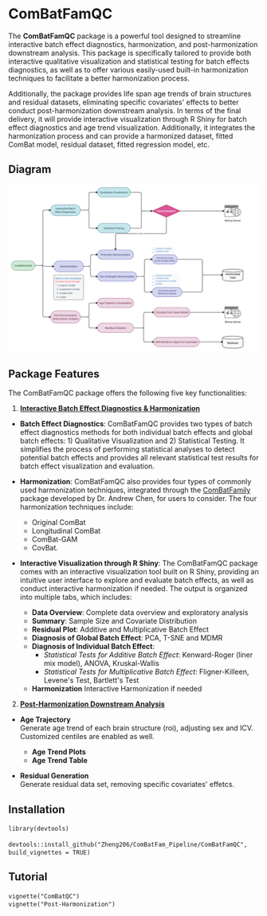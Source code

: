 # ComBatFamQC

The **ComBatFamQC** package is a powerful tool designed to streamline interactive batch effect diagnostics, harmonization, and post-harmonization downstream analysis. This package is specifically tailored to provide both interactive qualitative visualization and statistical testing for batch effects diagnostics, as well as to offer various easily-used built-in harmonization techniques to facilitate a better harmonization process.

Additionally, the package provides life span age trends of brain structures and residual datasets, eliminating specific covariates' effects to better conduct post-harmonization downstream analysis. In terms of the final delivery, it will provide interactive visualization through R Shiny for batch effect diagnostics and age trend visualization. Additionally, it integrates the harmonization process and can provide a harmonized dataset, fitted ComBat model, residual dataset, fitted regression model, etc.

## Diagram
![ComBatFamQC Diagram](/figure/ComBatFamQC_diagram.png)

## Package Features

The ComBatFamQC package offers the following five key functionalities:

1. <u>**Interactive Batch Effect Diagnostics & Harmonization**</u>

-   **Batch Effect Diagnostics**: ComBatFamQC provides two types of batch effect diagnostics methods for both individual batch effects and global batch effects: 1) Qualitative Visualization and 2) Statistical Testing. It simplifies the process of performing statistical analyses to detect potential batch effects and provides all relevant statistical test results for batch effect visualization and evaluation.

-   **Harmonization**: ComBatFamQC also provides four types of commonly used harmonization techniques, integrated through the [ComBatFamily](https://github.com/andy1764/ComBatFamily) package developed by Dr. Andrew Chen, for users to consider. The four harmonization techniques include: 
    -   Original ComBat
    -   Longitudinal ComBat
    -   ComBat-GAM
    -   CovBat.

-   **Interactive Visualization through R Shiny**: The ComBatFamQC package comes with an interactive visualization tool built on R Shiny, providing an intuitive user interface to explore and evaluate batch effects, as well as conduct interactive harmonization if needed. The output is organized into multiple tabs, which includes:

    -   **Data Overview**: Complete data overview and exploratory analysis
    -   **Summary**: Sample Size and Covariate Distribution
    -   **Residual Plot**: Additive and Multiplicative Batch Effect
    -   **Diagnosis of Global Batch Effect**: PCA, T-SNE and MDMR
    -   **Diagnosis of Individual Batch Effect**:
        -   *Statistical Tests for Additive Batch Effect*: Kenward-Roger (liner mix model), ANOVA, Kruskal-Wallis
        -   *Statistical Tests for Multiplicative Batch Effect*: Fligner-Killeen, Levene's Test, Bartlett's Test
    -   **Harmonization** Interactive Harmonization if needed

2. <u>**Post-Harmonization Downstream Analysis**</u>

-   **Age Trajectory** \
    Generate age trend of each brain structure (roi), adjusting sex and ICV. Customized centiles are enabled as well.
    -  **Age Trend Plots**
    -  **Age Trend Table** 

-   **Residual Generation** \
    Generate residual data set, removing specific covariates' effetcs.


## Installation

```{r}
library(devtools)

devtools::install_github("Zheng206/ComBatFam_Pipeline/ComBatFamQC", build_vignettes = TRUE)

```

## Tutorial

```{r}
vignette("ComBatQC")
vignette("Post-Harmonization")
```